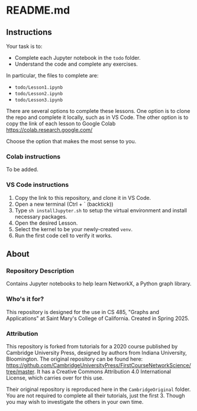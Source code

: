 # README.md

## Instructions

Your task is to:
- Complete each Jupyter notebook in the `todo` folder.
- Understand the code and complete any exercises.

In particular, the files to complete are:
- `todo/Lesson1.ipynb`
- `todo/Lesson2.ipynb`
- `todo/Lesson3.ipynb`

There are several options to complete these lessons. One option is to clone the repo and complete it locally, such as in VS Code. The other option is to copy the link of each lesson to Google Colab <https://colab.research.google.com/>

Choose the option that makes the most sense to you.

### Colab instructions

To be added.

### VS Code instructions

1. Copy the link to this repository, and clone it in VS Code.
2. Open a new terminal (Ctrl + \` (backtick))
3. Type `sh installJupyter.sh` to setup the virtual environment and install necessary packages.
4. Open the desired Lesson.
5. Select the kernel to be your newly-created `venv`.
6. Run the first code cell to verify it works.

## About

### Repository Description

Contains Jupyter notebooks to help learn NetworkX, a Python graph library.

### Who's it for?

This repository is designed for the use in CS 485, "Graphs and Applications" at Saint Mary's College of California. Created in Spring 2025.

### Attribution

This repository is forked from tutorials for a 2020 course published by Cambridge University Press, designed by authors from Indiana University, Bloomington. The original repository can be found here: <https://github.com/CambridgeUniversityPress/FirstCourseNetworkScience/tree/master>. It has a Creative Commons Attribution 4.0 International License, which carries over for this use.

Their original repository is reproduced here in the `CambridgeOriginal` folder. You are not required to complete all their tutorials, just the first 3. Though you may wish to investigate the others in your own time.
